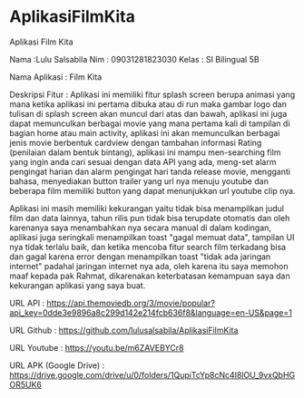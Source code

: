 # AplikasiFilmKita
Aplikasi Film Kita

Nama :Lulu Salsabila
Nim : 09031281823030
Kelas : SI Bilingual 5B

Nama Aplikasi : Film Kita

Deskripsi Fitur :
Aplikasi ini memiliki fitur splash screen berupa animasi yang mana 
ketika aplikasi ini pertama dibuka atau di run maka gambar logo dan tulisan di splash screen akan muncul dari atas dan bawah, 
aplikasi ini juga dapat memunculkan berbagai movie yang mana pertama kali di tampilan di bagian home atau main activity, 
aplikasi ini akan memunculkan berbagai jenis movie berbentuk cardview dengan tambahan informasi Rating (penilaian dalam bentuk bintang), 
aplikasi ini mampu men-searching film yang ingin anda cari sesuai dengan data API yang ada, 
meng-set alarm pengingat harian dan alarm pengingat hari tanda release movie, 
mengganti bahasa, menyediakan button trailer yang url nya menuju youtube dan beberapa film memiliki button yang dapat menunjukkan url youtube clip nya. 

Aplikasi ini masih memiliki kekurangan yaitu tidak bisa menampilkan judul film dan data lainnya, tahun rilis pun tidak bisa terupdate otomatis dan oleh karenanya saya menambahkan nya secara manual di dalam kodingan, aplikasi juga seringkali menampilkan toast "gagal memuat data", tampilan UI nya tidak terlalu baik, dan ketika mencoba fitur search film terkadang bisa dan gagal karena error dengan menampilkan toast "tidak ada jaringan internet" padahal jaringan internet nya ada, oleh karena itu saya memohon maaf kepada pak Rahmat, dikarenakan keterbatasan kemampuan saya dan kekurangan aplikasi yang saya buat.

URL API : https://api.themoviedb.org/3/movie/popular?api_key=0dde3e9896a8c299d142e214fcb636f8&language=en-US&page=1

URL Github : https://github.com/lulusalsabila/AplikasiFilmKita

URL Youtube : https://youtu.be/m6ZAVEBYCr8

URL APK (Google Drive) : https://drive.google.com/drive/u/0/folders/1QupiTcYp8cNc4I8lOU_9vxQbHGOR5UK6

